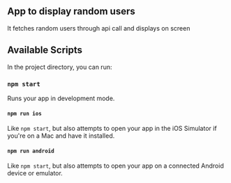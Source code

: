 ## App to display random users

It fetches random users through api call and displays on screen

## Available Scripts

In the project directory, you can run:

### `npm start`

Runs your app in development mode.

#### `npm run ios`

Like `npm start`, but also attempts to open your app in the iOS Simulator if you're on a Mac and have it installed.

#### `npm run android`

Like `npm start`, but also attempts to open your app on a connected Android device or emulator.

